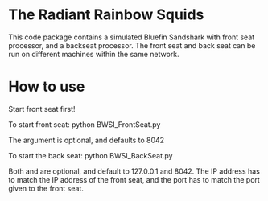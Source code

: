 # The Radiant Rainbow Squids

This code package contains a simulated Bluefin Sandshark with front seat processor, and a backseat processor. The front seat and back seat can be run on different machines within the same network.

# How to use
Start front seat first!

To start front seat:
python BWSI_FrontSeat.py <port>

The <port> argument is optional, and defaults to 8042

To start the back seat:
python BWSI_BackSeat.py <ip> <port>

Both <ip> and <port> are optional, and default to 127.0.0.1 and 8042. The IP address has to match the IP address of the front seat, and the port has to match the port given to the front seat.


